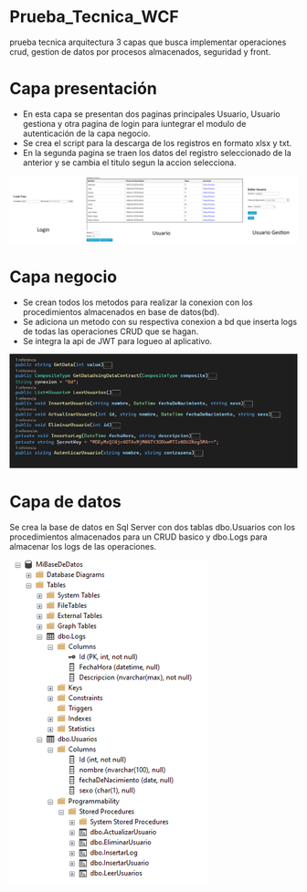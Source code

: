 # Prueba_Tecnica_WCF


prueba tecnica arquitectura 3 capas que busca implementar operaciones crud, gestion de datos por procesos almacenados, seguridad y front.


# Capa presentación
- En esta capa se presentan dos paginas principales Usuario, Usuario gestiona y otra pagina de login para iuntegrar el modulo de autenticación de la capa negocio.
- Se crea el script para la descarga de los registros en formato xlsx y txt.
- En la segunda pagina se traen los datos del registro seleccionado de la anterior y se cambia el titulo segun la accion selecciona.

![Presentacion](https://github.com/Gonz007/Assets/blob/f1dfee7bf8a4d23751066369e62238115e711d3d/presentacion.png)
# Capa negocio
- Se crean todos los metodos para realizar la conexion con los procedimientos almacenados en base de datos(bd).
- Se adiciona un metodo con su respectiva conexion a bd que inserta logs de todas las operaciones CRUD que se hagan.
- Se integra la api de JWT para logueo al aplicativo.

![WCF](https://github.com/Gonz007/Assets/blob/39173b48435258698f05e49f0dfd1d59ee3406ad/wcf.png)
# Capa de datos
Se crea la base de datos en Sql Server con dos tablas dbo.Usuarios con los procedimientos almacenados para un CRUD basico y dbo.Logs para almacenar los logs de las operaciones.

![Bd](https://github.com/Gonz007/Assets/blob/aae81c7fb335c620f99b4ca37ede532103bce532/bdwcf.png)
